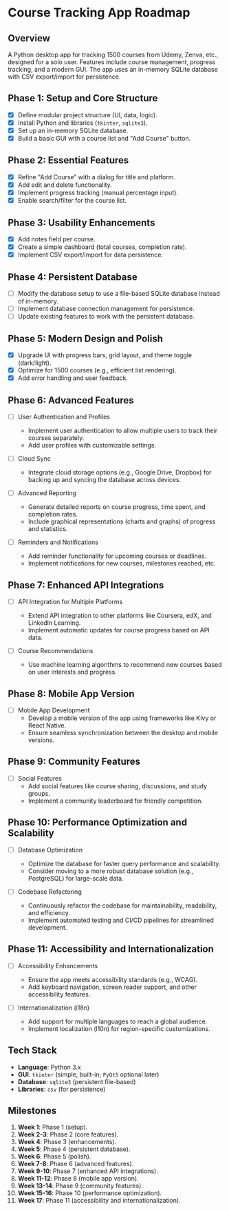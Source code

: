 # Course Tracking App Roadmap

## Overview

A Python desktop app for tracking 1500 courses from Udemy, Zenva, etc., designed for a solo user. Features include course management, progress tracking, and a modern GUI. The app uses an in-memory SQLite database with CSV export/import for persistence.

## Phase 1: Setup and Core Structure

- [x] Define modular project structure (UI, data, logic).
- [x] Install Python and libraries (`tkinter`, `sqlite3`).
- [x] Set up an in-memory SQLite database.
- [x] Build a basic GUI with a course list and "Add Course" button.

## Phase 2: Essential Features

- [x] Refine "Add Course" with a dialog for title and platform.
- [x] Add edit and delete functionality.
- [x] Implement progress tracking (manual percentage input).
- [x] Enable search/filter for the course list.

## Phase 3: Usability Enhancements

- [x] Add notes field per course.
- [x] Create a simple dashboard (total courses, completion rate).
- [x] Implement CSV export/import for data persistence.

## Phase 4: Persistent Database

- [ ] Modify the database setup to use a file-based SQLite database instead of in-memory.
- [ ] Implement database connection management for persistence.
- [ ] Update existing features to work with the persistent database.

## Phase 5: Modern Design and Polish

- [x] Upgrade UI with progress bars, grid layout, and theme toggle (dark/light).
- [x] Optimize for 1500 courses (e.g., efficient list rendering).
- [x] Add error handling and user feedback.

## Phase 6: Advanced Features

- [ ] User Authentication and Profiles

  - Implement user authentication to allow multiple users to track their courses separately.
  - Add user profiles with customizable settings.

- [ ] Cloud Sync

  - Integrate cloud storage options (e.g., Google Drive, Dropbox) for backing up and syncing the database across devices.

- [ ] Advanced Reporting

  - Generate detailed reports on course progress, time spent, and completion rates.
  - Include graphical representations (charts and graphs) of progress and statistics.

- [ ] Reminders and Notifications
  - Add reminder functionality for upcoming courses or deadlines.
  - Implement notifications for new courses, milestones reached, etc.

## Phase 7: Enhanced API Integrations

- [ ] API Integration for Multiple Platforms

  - Extend API integration to other platforms like Coursera, edX, and LinkedIn Learning.
  - Implement automatic updates for course progress based on API data.

- [ ] Course Recommendations
  - Use machine learning algorithms to recommend new courses based on user interests and progress.

## Phase 8: Mobile App Version

- [ ] Mobile App Development
  - Develop a mobile version of the app using frameworks like Kivy or React Native.
  - Ensure seamless synchronization between the desktop and mobile versions.

## Phase 9: Community Features

- [ ] Social Features
  - Add social features like course sharing, discussions, and study groups.
  - Implement a community leaderboard for friendly competition.

## Phase 10: Performance Optimization and Scalability

- [ ] Database Optimization

  - Optimize the database for faster query performance and scalability.
  - Consider moving to a more robust database solution (e.g., PostgreSQL) for large-scale data.

- [ ] Codebase Refactoring
  - Continuously refactor the codebase for maintainability, readability, and efficiency.
  - Implement automated testing and CI/CD pipelines for streamlined development.

## Phase 11: Accessibility and Internationalization

- [ ] Accessibility Enhancements

  - Ensure the app meets accessibility standards (e.g., WCAG).
  - Add keyboard navigation, screen reader support, and other accessibility features.

- [ ] Internationalization (i18n)
  - Add support for multiple languages to reach a global audience.
  - Implement localization (l10n) for region-specific customizations.

## Tech Stack

- **Language**: Python 3.x
- **GUI**: `tkinter` (simple, built-in; `PyQt5` optional later)
- **Database**: `sqlite3` (persistent file-based)
- **Libraries**: `csv` (for persistence)

## Milestones

1. **Week 1**: Phase 1 (setup).
2. **Week 2-3**: Phase 2 (core features).
3. **Week 4**: Phase 3 (enhancements).
4. **Week 5**: Phase 4 (persistent database).
5. **Week 6**: Phase 5 (polish).
6. **Week 7-8**: Phase 6 (advanced features).
7. **Week 9-10**: Phase 7 (enhanced API integrations).
8. **Week 11-12**: Phase 8 (mobile app version).
9. **Week 13-14**: Phase 9 (community features).
10. **Week 15-16**: Phase 10 (performance optimization).
11. **Week 17**: Phase 11 (accessibility and internationalization).
